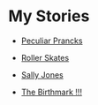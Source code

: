 # My Stories

* [Peculiar Prancks](./PeculiarPranks.md)

* [Roller Skates](./RollerSkates.md)

* [Sally Jones](./sallyjones.md)

* [The Birthmark !!!](./thebirthmark.md)
